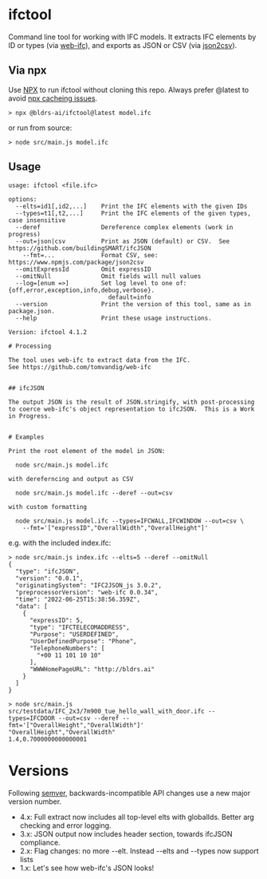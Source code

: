 # ifctool
Command line tool for working with IFC models.  It extracts IFC elements by ID or types (via [web-ifc](https://github.com/tomvandig/web-ifc)), and exports as JSON or CSV (via [json2csv](https://www.npmjs.com/package/json2csv)).

## Via npx
Use [NPX](https://nodejs.dev/learn/the-npx-nodejs-package-runner) to run ifctool without cloning this repo.  Always prefer @latest to avoid [npx cacheing issues](https://github.com/npm/cli/issues/2329).
```
> npx @bldrs-ai/ifctool@latest model.ifc
```
or run from source:
```
> node src/main.js model.ifc
```

## Usage
```
usage: ifctool <file.ifc>

options:
  --elts=id1[,id2,...]    Print the IFC elements with the given IDs
  --types=t1[,t2,...]     Print the IFC elements of the given types, case insensitive
  --deref                 Dereference complex elements (work in progress)
  --out=json|csv          Print as JSON (default) or CSV.  See https://github.com/buildingSMART/ifcJSON
    --fmt=...             Format CSV, see: https://www.npmjs.com/package/json2csv
  --omitExpressId         Omit expressID
  --omitNull              Omit fields will null values
  --log=[enum =>]         Set log level to one of: {off,error,exception,info,debug,verbose}.
                            default=info
  --version               Print the version of this tool, same as in package.json.
  --help                  Print these usage instructions.

Version: ifctool 4.1.2

# Processing

The tool uses web-ifc to extract data from the IFC.
See https://github.com/tomvandig/web-ifc


## ifcJSON

The output JSON is the result of JSON.stringify, with post-processing
to coerce web-ifc's object representation to ifcJSON.  This is a Work
in Progress.


# Examples

Print the root element of the model in JSON:

  node src/main.js model.ifc

with dereferncing and output as CSV

  node src/main.js model.ifc --deref --out=csv

with custom formatting

  node src/main.js model.ifc --types=IFCWALL,IFCWINDOW --out=csv \
    --fmt='["expressID","OverallWidth","OverallHeight"]'
```

e.g. with the included index.ifc:

```
> node src/main.js index.ifc --elts=5 --deref --omitNull
{
  "type": "ifcJSON",
  "version": "0.0.1",
  "originatingSystem": "IFC2JSON_js 3.0.2",
  "preprocessorVersion": "web-ifc 0.0.34",
  "time": "2022-06-25T15:38:56.359Z",
  "data": [
    {
      "expressID": 5,
      "type": "IFCTELECOMADDRESS",
      "Purpose": "USERDEFINED",
      "UserDefinedPurpose": "Phone",
      "TelephoneNumbers": [
        "+00 11 101 10 10"
      ],
      "WWWHomePageURL": "http://bldrs.ai"
    }
  ]
}
```

```
> node src/main.js src/testdata/IFC_2x3/7m900_tue_hello_wall_with_door.ifc --types=IFCDOOR --out=csv --deref --fmt='["OverallHeight","OverallWidth"]'
"OverallHeight","OverallWidth"
1.4,0.7000000000000001
```

# Versions
Following [semver](https://semver.org/), backwards-incompatible API changes use a new major version number.
- 4.x: Full extract now includes all top-level elts with globalIds.  Better arg checking and error logging. 
- 3.x: JSON output now includes header section, towards ifcJSON compliance.
- 2.x: Flag changes: no more --elt. Instead --elts and --types now support lists
- 1.x: Let's see how web-ifc's JSON looks!
